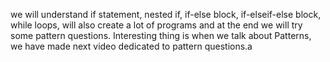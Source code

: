 we will understand if statement, nested if, if-else block, if-elseif-else block, while loops, will also create a lot of programs and at the end we will try some pattern questions. 
Interesting thing is when we talk about Patterns, we have made next video dedicated to pattern questions.a